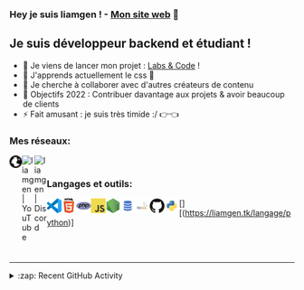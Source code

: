 ### Hey je suis liamgen ! - [Mon site web](https://liamgen.tk) 👋 


## Je suis développeur backend et étudiant !

- 🔭 Je viens de lancer mon projet : [Labs & Code](https://labscode.tk) !
- 🌱 J'apprends actuellement le css 🤣
- 👯 Je cherche à collaborer avec d'autres créateurs de contenu
- 🥅 Objectifs 2022 : Contribuer davantage aux projets & avoir beaucoup de clients
- ⚡ Fait amusant : je suis très timide :/ 👉👈

### Mes réseaux:

[<img align="left" alt="liamgen.tk" width="22px" src="https://raw.githubusercontent.com/iconic/open-iconic/master/svg/globe.svg" />](https://liamgen.tk)
[<img align="left" alt="liamgen | YouTube" width="22px" src="https://cdn.jsdelivr.net/npm/simple-icons@v3/icons/youtube.svg" />](https://www.youtube.com/channel/UCBpP4tPnbrpA6O0dXrn37Fw)
[<img align="left" alt="liamgen | Discord" width="22px" src="https://cdn.jsdelivr.net/npm/simple-icons@v3/icons/discord.svg" />](https://discord.gg/zuVresf67M)

<br />

### Langages et outils:

[<img align="left" alt="Visual Studio Code" width="26px" src="https://raw.githubusercontent.com/github/explore/80688e429a7d4ef2fca1e82350fe8e3517d3494d/topics/visual-studio-code/visual-studio-code.png" />](https://code.visualstudio.com/)
[<img align="left" alt="HTML5" width="26px" src="https://raw.githubusercontent.com/github/explore/80688e429a7d4ef2fca1e82350fe8e3517d3494d/topics/html/html.png" />](https://liamgen.tk/langage/html)
[<img align="left" alt="PHP" width="26px" src="https://raw.githubusercontent.com/github/explore/80688e429a7d4ef2fca1e82350fe8e3517d3494d/topics/php/php.png" />](https://liamgen.tk/langage/php)
[<img align="left" alt="JavaScript" width="26px" src="https://raw.githubusercontent.com/github/explore/80688e429a7d4ef2fca1e82350fe8e3517d3494d/topics/javascript/javascript.png" />](https://liamgen.tk/langage/js)
[<img align="left" alt="Node.js" width="26px" src="https://raw.githubusercontent.com/github/explore/80688e429a7d4ef2fca1e82350fe8e3517d3494d/topics/nodejs/nodejs.png" />](https://liamgen.tk/langage/nodejs)
[<img align="left" alt="SQL" width="26px" src="https://raw.githubusercontent.com/github/explore/80688e429a7d4ef2fca1e82350fe8e3517d3494d/topics/sql/sql.png" />](https://liamgen.tk/langage/sql)
[<img align="left" alt="MySQL" width="26px" src="https://raw.githubusercontent.com/github/explore/80688e429a7d4ef2fca1e82350fe8e3517d3494d/topics/mysql/mysql.png" />](https://liamgen.tk/langage/mysql)
[<img align="left" alt="GitHub" width="26px" src="https://raw.githubusercontent.com/github/explore/78df643247d429f6cc873026c0622819ad797942/topics/github/github.png" />](https://liamgen.tk/social/github)
[<img align="left" alt="Python" width="26px" src="https://raw.githubusercontent.com/github/explore/80688e429a7d4ef2fca1e82350fe8e3517d3494d/topics/python/python.png" />][(https://liamgen.tk/langage/python)]

<br />
<br />

---


<details>
  <summary>:zap: Recent GitHub Activity</summary>
  
<!--START_SECTION:activity-->
<!--
1. ❗️ Closed issue [#4](https://github.com/codeSTACKr/video-source-code-create-nft-collection/issues/4) in [codeSTACKr/video-source-code-create-nft-collection](https://github.com/codeSTACKr/video-source-code-create-nft-collection)
2. 🗣 Commented on [#4](https://github.com/codeSTACKr/video-source-code-create-nft-collection/issues/4) in [codeSTACKr/video-source-code-create-nft-collection](https://github.com/codeSTACKr/video-source-code-create-nft-collection)
3. ❗️ Closed issue [#3](https://github.com/codeSTACKr/video-source-code-create-nft-collection/issues/3) in [codeSTACKr/video-source-code-create-nft-collection](https://github.com/codeSTACKr/video-source-code-create-nft-collection)
4. 🗣 Commented on [#3](https://github.com/codeSTACKr/video-source-code-create-nft-collection/issues/3) in [codeSTACKr/video-source-code-create-nft-collection](https://github.com/codeSTACKr/video-source-code-create-nft-collection)
5. 🗣 Commented on [#1](https://github.com/codeSTACKr/video-source-code-create-nft-collection/issues/1) in [codeSTACKr/video-source-code-create-nft-collection](https://github.com/codeSTACKr/video-source-code-create-nft-collection)
-->
<!--END_SECTION:activity-->

</details>
